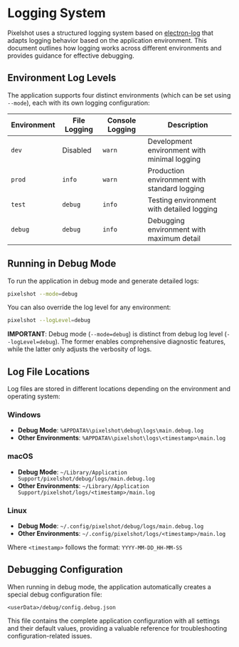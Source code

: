 # Logging System

Pixelshot uses a structured logging system based on [electron-log](https://www.npmjs.com/package/electron-log) that adapts logging behavior based on the application environment. This document outlines how logging works across different environments and provides guidance for effective debugging.

## Environment Log Levels

The application supports four distinct environments (which can be set using `--mode`), each with its own logging configuration:

| Environment | File Logging | Console Logging | Description |
|-------------|-------------|-----------------|-------------|
| `dev`       | Disabled    | `warn`          | Development environment with minimal logging |
| `prod`      | `info`      | `warn`          | Production environment with standard logging |
| `test`      | `debug`     | `info`          | Testing environment with detailed logging |
| `debug`     | `debug`     | `info`          | Debugging environment with maximum detail |

## Running in Debug Mode

To run the application in debug mode and generate detailed logs:

```bash
pixelshot --mode=debug
```

You can also override the log level for any environment:

```bash
pixelshot --logLevel=debug
```

**IMPORTANT**: Debug mode (`--mode=debug`) is distinct from debug log level (`--logLevel=debug`). The former enables comprehensive diagnostic features, while the latter only adjusts the verbosity of logs.

## Log File Locations

Log files are stored in different locations depending on the environment and operating system:

### Windows
- **Debug Mode**: `%APPDATA%\pixelshot\debug\logs\main.debug.log`
- **Other Environments**: `%APPDATA%\pixelshot\logs\<timestamp>\main.log`

### macOS
- **Debug Mode**: `~/Library/Application Support/pixelshot/debug/logs/main.debug.log`
- **Other Environments**: `~/Library/Application Support/pixelshot/logs/<timestamp>/main.log`

### Linux
- **Debug Mode**: `~/.config/pixelshot/debug/logs/main.debug.log`
- **Other Environments**: `~/.config/pixelshot/logs/<timestamp>/main.log`

Where `<timestamp>` follows the format: `YYYY-MM-DD_HH-MM-SS`

## Debugging Configuration

When running in debug mode, the application automatically creates a special debug configuration file:

```
<userData>/debug/config.debug.json
```

This file contains the complete application configuration with all settings and their default values, providing a valuable reference for troubleshooting configuration-related issues.
